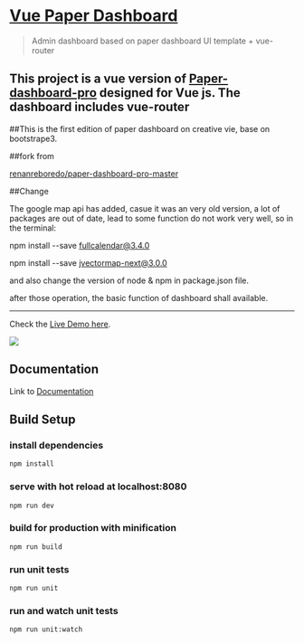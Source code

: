 # [Vue Paper Dashboard](https://www.creative-tim.com/product/vue-paper-dashboard-pro)

> Admin dashboard based on paper dashboard UI template + vue-router

This project is a vue version of [Paper-dashboard-pro](https://www.creative-tim.com/product/paper-dashboard-pro)
designed for Vue js. The dashboard includes vue-router
------

##This is the first edition of paper dashboard on creative vie, base on bootstrape3.

##fork from

[renanreboredo/paper-dashboard-pro-master](https://github.com/renanreboredo/paper-dashboard-pro-master)

##Change

The google map api has added, casue it was an very old version, a lot of packages are out of date, lead to some function do not work very well,
so in the terminal:

npm install --save fullcalendar@3.4.0

npm install --save jvectormap-next@3.0.0

and also change the version of node & npm in package.json file.

after those operation, the basic function of dashboard shall available.

-------------------------

Check the [Live Demo here](https://cristijora.github.io/paper-dashboard-pro/#/admin/overview).

![](http://i.imgur.com/3iC1hOs.gif)

## Documentation
Link to [Documentation](https://cristijora.github.io/paper-dashboard-pro/documentation.html?selectedKind=Buttons&selectedStory=Default&full=0&down=1&left=1&panelRight=0&downPanel=tuchk4%2Freadme%2Fpanel)

## Build Setup

### install dependencies
`npm install`
### serve with hot reload at localhost:8080
`npm run dev`
### build for production with minification
`npm run build`
### run unit tests
`npm run unit`
### run and watch unit tests
`npm run unit:watch`


[CHANGELOG]: ./CHANGELOG.md
